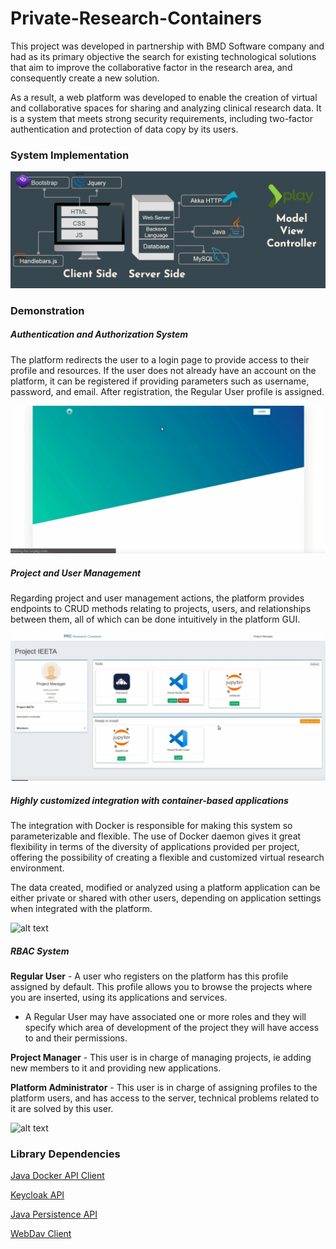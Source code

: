 # Private-Research-Containers

This project was developed in partnership with BMD Software company and had as its primary objective the search for existing technological solutions that aim to improve the collaborative factor in the research area, and consequently create a new solution.

As a result, a web platform was developed to enable the creation of virtual and collaborative spaces for sharing and analyzing clinical research data. It is a system that meets strong security requirements, including two-factor authentication and protection of data copy by its users.

### System Implementation

![alt text](https://github.com/gabrielpatricio/Private-Research-Containers/blob/master/prcarch.png)

### Demonstration
##### Authentication and Authorization System

The platform redirects the user to a login page to provide access to their profile and resources. If the user does not already have an account on the platform, it can be registered if providing parameters such as username, password, and email. After registration, the Regular User profile is assigned.

![alt text](https://github.com/gabrielpatricio/Private-Research-Containers/blob/master/prcAuthDemo.gif)

##### Project and User Management

Regarding project and user management actions, the platform provides endpoints to CRUD methods relating to projects, users, and relationships between them, all of which can be done intuitively in the platform GUI.

![alt text](https://github.com/gabrielpatricio/Private-Research-Containers/blob/master/projusermanag.gif)

##### Highly customized integration with container-based applications

The integration with Docker is responsible for making this system so parameterizable and flexible. The use of Docker daemon gives it great flexibility in terms of the diversity of applications provided per project, offering the possibility of creating a flexible and customized virtual research environment.

The data created, modified or analyzed using a platform application can be either private or shared with other users, depending on application settings when integrated with the platform.

![alt text](https://github.com/gabrielpatricio/Private-Research-Containers/blob/master/highlycustom.gif)

##### RBAC System 

**Regular User** - A user who registers on the platform has this profile assigned by default. This profile allows you to browse the projects where you are inserted, using its applications and services.
* A Regular User may have associated one or more roles and they will specify which area of development of the project they will have access to and their permissions.

**Project Manager** - This user is in charge of managing projects, ie adding new members to it and providing new applications.

**Platform Administrator** - This user is in charge of assigning profiles to the platform users, and has access to the server, technical problems related to it are solved by this user.

![alt text](https://github.com/gabrielpatricio/Private-Research-Containers/blob/master/rbacsys.gif)

### Library Dependencies


[Java Docker API Client](https://github.com/docker-java/docker-java)

[Keycloak API](https://www.keycloak.org/docs-api/8.0/javadocs/index.html)

[Java Persistence API](https://docs.oracle.com/javaee/7/api/javax/persistence/package-summary.html)

[WebDav Client](https://github.com/lookfirst/sardine)
